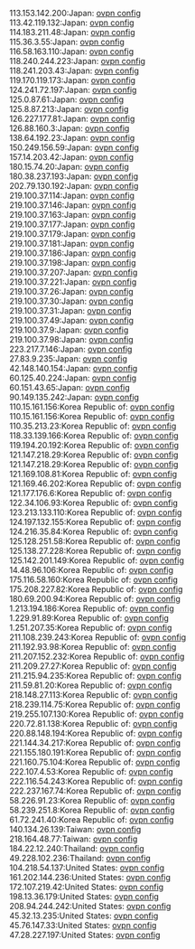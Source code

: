 113.153.142.200:Japan: [ovpn config](vpn/113_153_142_200.ovpn)  
113.42.119.132:Japan: [ovpn config](vpn/113_42_119_132.ovpn)  
114.183.211.48:Japan: [ovpn config](vpn/114_183_211_48.ovpn)  
115.36.3.55:Japan: [ovpn config](vpn/115_36_3_55.ovpn)  
116.58.163.110:Japan: [ovpn config](vpn/116_58_163_110.ovpn)  
118.240.244.223:Japan: [ovpn config](vpn/118_240_244_223.ovpn)  
118.241.203.43:Japan: [ovpn config](vpn/118_241_203_43.ovpn)  
119.170.119.173:Japan: [ovpn config](vpn/119_170_119_173.ovpn)  
124.241.72.197:Japan: [ovpn config](vpn/124_241_72_197.ovpn)  
125.0.87.61:Japan: [ovpn config](vpn/125_0_87_61.ovpn)  
125.8.87.213:Japan: [ovpn config](vpn/125_8_87_213.ovpn)  
126.227.177.81:Japan: [ovpn config](vpn/126_227_177_81.ovpn)  
126.88.160.3:Japan: [ovpn config](vpn/126_88_160_3.ovpn)  
138.64.192.23:Japan: [ovpn config](vpn/138_64_192_23.ovpn)  
150.249.156.59:Japan: [ovpn config](vpn/150_249_156_59.ovpn)  
157.14.203.42:Japan: [ovpn config](vpn/157_14_203_42.ovpn)  
180.15.74.20:Japan: [ovpn config](vpn/180_15_74_20.ovpn)  
180.38.237.193:Japan: [ovpn config](vpn/180_38_237_193.ovpn)  
202.79.130.192:Japan: [ovpn config](vpn/202_79_130_192.ovpn)  
219.100.37.114:Japan: [ovpn config](vpn/219_100_37_114.ovpn)  
219.100.37.146:Japan: [ovpn config](vpn/219_100_37_146.ovpn)  
219.100.37.163:Japan: [ovpn config](vpn/219_100_37_163.ovpn)  
219.100.37.177:Japan: [ovpn config](vpn/219_100_37_177.ovpn)  
219.100.37.179:Japan: [ovpn config](vpn/219_100_37_179.ovpn)  
219.100.37.181:Japan: [ovpn config](vpn/219_100_37_181.ovpn)  
219.100.37.186:Japan: [ovpn config](vpn/219_100_37_186.ovpn)  
219.100.37.198:Japan: [ovpn config](vpn/219_100_37_198.ovpn)  
219.100.37.207:Japan: [ovpn config](vpn/219_100_37_207.ovpn)  
219.100.37.221:Japan: [ovpn config](vpn/219_100_37_221.ovpn)  
219.100.37.26:Japan: [ovpn config](vpn/219_100_37_26.ovpn)  
219.100.37.30:Japan: [ovpn config](vpn/219_100_37_30.ovpn)  
219.100.37.31:Japan: [ovpn config](vpn/219_100_37_31.ovpn)  
219.100.37.49:Japan: [ovpn config](vpn/219_100_37_49.ovpn)  
219.100.37.9:Japan: [ovpn config](vpn/219_100_37_9.ovpn)  
219.100.37.98:Japan: [ovpn config](vpn/219_100_37_98.ovpn)  
223.217.7.146:Japan: [ovpn config](vpn/223_217_7_146.ovpn)  
27.83.9.235:Japan: [ovpn config](vpn/27_83_9_235.ovpn)  
42.148.140.154:Japan: [ovpn config](vpn/42_148_140_154.ovpn)  
60.125.40.224:Japan: [ovpn config](vpn/60_125_40_224.ovpn)  
60.151.43.65:Japan: [ovpn config](vpn/60_151_43_65.ovpn)  
90.149.135.242:Japan: [ovpn config](vpn/90_149_135_242.ovpn)  
110.15.161.156:Korea Republic of: [ovpn config](vpn/110_15_161_156.ovpn)  
110.15.161.156:Korea Republic of: [ovpn config](vpn/110_15_161_156.ovpn)  
110.35.213.23:Korea Republic of: [ovpn config](vpn/110_35_213_23.ovpn)  
118.33.139.166:Korea Republic of: [ovpn config](vpn/118_33_139_166.ovpn)  
119.194.20.192:Korea Republic of: [ovpn config](vpn/119_194_20_192.ovpn)  
121.147.218.29:Korea Republic of: [ovpn config](vpn/121_147_218_29.ovpn)  
121.147.218.29:Korea Republic of: [ovpn config](vpn/121_147_218_29.ovpn)  
121.169.108.81:Korea Republic of: [ovpn config](vpn/121_169_108_81.ovpn)  
121.169.46.202:Korea Republic of: [ovpn config](vpn/121_169_46_202.ovpn)  
121.177.176.6:Korea Republic of: [ovpn config](vpn/121_177_176_6.ovpn)  
122.34.106.93:Korea Republic of: [ovpn config](vpn/122_34_106_93.ovpn)  
123.213.133.110:Korea Republic of: [ovpn config](vpn/123_213_133_110.ovpn)  
124.197.132.155:Korea Republic of: [ovpn config](vpn/124_197_132_155.ovpn)  
124.216.35.84:Korea Republic of: [ovpn config](vpn/124_216_35_84.ovpn)  
125.128.251.58:Korea Republic of: [ovpn config](vpn/125_128_251_58.ovpn)  
125.138.27.228:Korea Republic of: [ovpn config](vpn/125_138_27_228.ovpn)  
125.142.201.149:Korea Republic of: [ovpn config](vpn/125_142_201_149.ovpn)  
14.48.96.106:Korea Republic of: [ovpn config](vpn/14_48_96_106.ovpn)  
175.116.58.160:Korea Republic of: [ovpn config](vpn/175_116_58_160.ovpn)  
175.208.227.82:Korea Republic of: [ovpn config](vpn/175_208_227_82.ovpn)  
180.69.200.94:Korea Republic of: [ovpn config](vpn/180_69_200_94.ovpn)  
1.213.194.186:Korea Republic of: [ovpn config](vpn/1_213_194_186.ovpn)  
1.229.91.89:Korea Republic of: [ovpn config](vpn/1_229_91_89.ovpn)  
1.251.207.35:Korea Republic of: [ovpn config](vpn/1_251_207_35.ovpn)  
211.108.239.243:Korea Republic of: [ovpn config](vpn/211_108_239_243.ovpn)  
211.192.93.98:Korea Republic of: [ovpn config](vpn/211_192_93_98.ovpn)  
211.207.152.232:Korea Republic of: [ovpn config](vpn/211_207_152_232.ovpn)  
211.209.27.27:Korea Republic of: [ovpn config](vpn/211_209_27_27.ovpn)  
211.215.94.235:Korea Republic of: [ovpn config](vpn/211_215_94_235.ovpn)  
211.59.81.20:Korea Republic of: [ovpn config](vpn/211_59_81_20.ovpn)  
218.148.27.113:Korea Republic of: [ovpn config](vpn/218_148_27_113.ovpn)  
218.239.114.75:Korea Republic of: [ovpn config](vpn/218_239_114_75.ovpn)  
219.255.107.130:Korea Republic of: [ovpn config](vpn/219_255_107_130.ovpn)  
220.72.81.138:Korea Republic of: [ovpn config](vpn/220_72_81_138.ovpn)  
220.88.148.194:Korea Republic of: [ovpn config](vpn/220_88_148_194.ovpn)  
221.144.34.217:Korea Republic of: [ovpn config](vpn/221_144_34_217.ovpn)  
221.155.180.191:Korea Republic of: [ovpn config](vpn/221_155_180_191.ovpn)  
221.160.75.104:Korea Republic of: [ovpn config](vpn/221_160_75_104.ovpn)  
222.107.4.53:Korea Republic of: [ovpn config](vpn/222_107_4_53.ovpn)  
222.116.54.243:Korea Republic of: [ovpn config](vpn/222_116_54_243.ovpn)  
222.237.167.74:Korea Republic of: [ovpn config](vpn/222_237_167_74.ovpn)  
58.226.91.23:Korea Republic of: [ovpn config](vpn/58_226_91_23.ovpn)  
58.239.251.8:Korea Republic of: [ovpn config](vpn/58_239_251_8.ovpn)  
61.72.241.40:Korea Republic of: [ovpn config](vpn/61_72_241_40.ovpn)  
140.134.26.139:Taiwan: [ovpn config](vpn/140_134_26_139.ovpn)  
218.164.48.77:Taiwan: [ovpn config](vpn/218_164_48_77.ovpn)  
184.22.12.240:Thailand: [ovpn config](vpn/184_22_12_240.ovpn)  
49.228.102.236:Thailand: [ovpn config](vpn/49_228_102_236.ovpn)  
104.218.54.137:United States: [ovpn config](vpn/104_218_54_137.ovpn)  
161.202.144.236:United States: [ovpn config](vpn/161_202_144_236.ovpn)  
172.107.219.42:United States: [ovpn config](vpn/172_107_219_42.ovpn)  
198.13.36.179:United States: [ovpn config](vpn/198_13_36_179.ovpn)  
208.94.244.242:United States: [ovpn config](vpn/208_94_244_242.ovpn)  
45.32.13.235:United States: [ovpn config](vpn/45_32_13_235.ovpn)  
45.76.147.33:United States: [ovpn config](vpn/45_76_147_33.ovpn)  
47.28.227.197:United States: [ovpn config](vpn/47_28_227_197.ovpn)  
